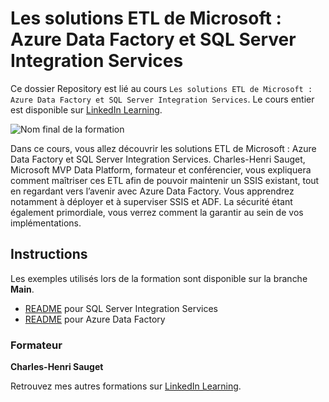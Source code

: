 # Les solutions ETL de Microsoft : Azure Data Factory et SQL Server Integration Services

Ce dossier Repository est lié au cours `Les solutions ETL de Microsoft : Azure Data Factory et SQL Server Integration Services`. Le cours entier est disponible sur [LinkedIn Learning][lil-course-url].

![Nom final de la formation][lil-thumbnail-url]

Dans ce cours, vous allez découvrir les solutions ETL de Microsoft : Azure Data Factory et SQL Server Integration Services. Charles-Henri Sauget, Microsoft MVP Data Platform, formateur et conférencier, vous expliquera comment maîtriser ces ETL afin de pouvoir maintenir un SSIS existant, tout en regardant vers l’avenir avec Azure Data Factory. Vous apprendrez notamment à déployer et à superviser SSIS et ADF. La sécurité étant également primordiale, vous verrez comment la garantir au sein de vos implémentations.

## Instructions

Les exemples utilisés lors de la formation sont disponible sur la branche **Main**.

- [README](SSIS/README.md) pour SQL Server Integration Services
- [README](ADF/README.md) pour Azure Data Factory


### Formateur

**Charles-Henri Sauget** 

 Retrouvez mes autres formations sur [LinkedIn Learning][lil-URL-trainer].

[0]: # (Replace these placeholder URLs with actual course URLs)
[lil-course-url]: https://www.linkedin.com/learning/les-solutions-etl-de-microsoft-azure-data-factory-et-sql-server-integration-services
[lil-thumbnail-url]: https://media.licdn.com/dms/image/C560DAQEWuTioEd7vxQ/learning-public-crop_675_1200/0/1673441167317?e=2147483647&v=beta&t=Xs60-nnkHJLBBq5CEHGhjTbPZBdeFicq3CAbS-JB-sg
[lil-URL-trainer]: https://www.linkedin.com/learning/instructors/charles-henri-sauget

[1]: # (End of FR-Instruction ###############################################################################################)
